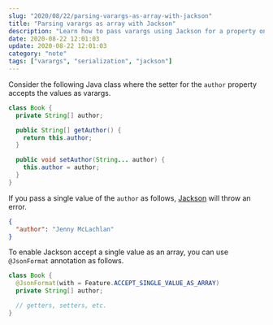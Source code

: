```yaml
---
slug: "2020/08/22/parsing-varargs-as-array-with-jackson"
title: "Parsing varargs as array with Jackson"
description: "Learn how to pass varargs using Jackson for a property on a Java class."
date: 2020-08-22 12:01:03
update: 2020-08-22 12:01:03
category: "note"
tags: ["varargs", "serialization", "jackson"]
---
```


Consider the following Java class where the setter for the `author` property accepts the values as varargs.

```java
class Book {
  private String[] author;

  public String[] getAuthor() {
    return this.author;
  }

  public void setAuthor(String... author) {
    this.author = author;
  }
}
```

If you pass a single value of the `author` as follows, [Jackson](https://github.com/FasterXML/jackson-databind) will throw an error. 

```json
{
  "author": "Jenny McLachlan"
}
```

To enable Jackson accept a single value as an array, you can use `@JsonFormat` annotation as follows.

```java
class Book {
  @JsonFormat(with = Feature.ACCEPT_SINGLE_VALUE_AS_ARRAY)
  private String[] author;

  // getters, setters, etc.
}
```
